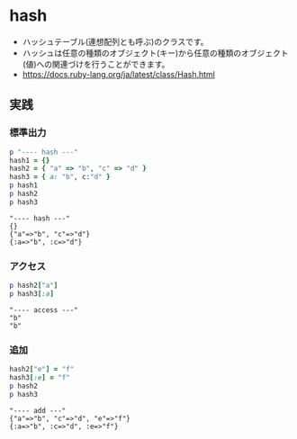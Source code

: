 # hash
- ハッシュテーブル(連想配列とも呼ぶ)のクラスです。
- ハッシュは任意の種類のオブジェクト(キー)から任意の種類のオブジェクト(値)への関連づけを行うことができます。
- https://docs.ruby-lang.org/ja/latest/class/Hash.html

## 実践
### 標準出力
```ruby
p "---- hash ---"
hash1 = {}
hash2 = { "a" => "b", "c" => "d" }
hash3 = { a: "b", c:"d" }
p hash1
p hash2
p hash3
```
```
"---- hash ---"
{}
{"a"=>"b", "c"=>"d"}
{:a=>"b", :c=>"d"}
```

### アクセス
```ruby
p hash2["a"]
p hash3[:a]
```
```
"---- access ---"
"b"
"b"
```

### 追加
```ruby
hash2["e"] = "f"
hash3[:e] = "f"
p hash2
p hash3
```
```
"---- add ---"
{"a"=>"b", "c"=>"d", "e"=>"f"}
{:a=>"b", :c=>"d", :e=>"f"}
```
